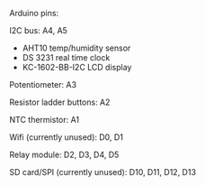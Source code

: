 Arduino pins:

I2C bus: A4, A5
  - AHT10 temp/humidity sensor
  - DS 3231 real time clock
  - KC-1602-BB-I2C LCD display

Potentiometer: A3

Resistor ladder buttons: A2

NTC thermistor: A1


Wifi (currently unused): D0, D1

Relay module: D2, D3, D4, D5

SD card/SPI (currently unused): D10, D11, D12, D13

